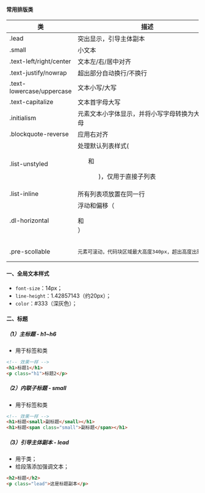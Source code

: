 #### 常用排版类

| 类 | 描述 |
| ---- | ---- |
|  .lead    | 突出显示，引导主体副本 |
| .small | 小文本 |
| .text-left/right/center | 文本左/右/居中对齐 |
| .text-justify/nowrap | 超出部分自动换行/不换行 |
| .text-lowercase/uppercase | 文本小写/大写 |
| .text-capitalize | 文本首字母大写 |
| .initialism | <abbr>元素文本小字体显示，并将小写字母转换为大写字母 |
| .blockquote-reverse | 应用右对齐 |
| .list-unstyled | 处理默认列表样式(<ul>和<ol>)，仅用于直接子列表 |
| .list-inline | 所有列表项放置在同一行 |
| .dl-horizontal | 浮动和偏移（<dl>和<dt>） |
| .pre-scollable | <pre>元素可滚动，代码块区域最大高度340px，超出高度出现滚动条 |

#### 一、全局文本样式

- `font-size`：14px；
- `line-height`：1.42857143（约20px）；
- `color`：#333（深灰色）；

#### 二、标题

##### （1）主标题 - h1~h6

- 用于标签和类

```html
<!-- 效果一样 -->
<h1>标题1</h1>
<p class="h1">标题2</p>
```



##### （2）内联子标题 - small

- 用于标签和类

```html
<!-- 效果一样 -->
<h1>标题<small>副标题</small></h1>
<h1>标题<span class="small">副标题</span></h1>
```

##### （3）引导主体副本 - lead

- 用于类；
- 给段落添加强调文本；

```html
<h2>标题</h2>
<p class="lead">这是标题副本</p>
```


